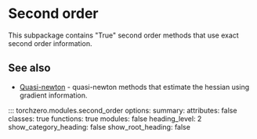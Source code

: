 # Second order

This subpackage contains "True" second order methods that use exact second order information.

## See also

* [Quasi-newton](quasi_newton.md) - quasi-newton methods that estimate the hessian using gradient information.

::: torchzero.modules.second_order
    options:
        summary:
            attributes: false
            classes: true
            functions: true
            modules: false
        heading_level: 2
        show_category_heading: false
        show_root_heading: false
